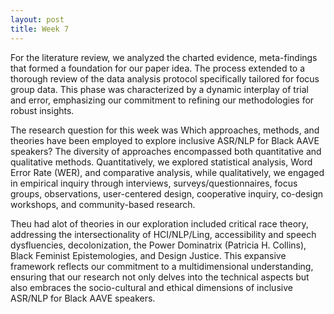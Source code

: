 ```yaml
---
layout: post
title: Week 7
---
```


For the literature review, we  analyzed the charted evidence,  meta-findings that formed a foundation for our paper idea. The process extended to a thorough review of the data analysis protocol specifically tailored for focus group data. This phase was characterized by a dynamic interplay of trial and error, emphasizing our commitment to refining our methodologies for robust insights.

The research question for this week was Which approaches, methods, and theories have been employed to explore inclusive ASR/NLP for Black AAVE speakers? The diversity of approaches encompassed both quantitative and qualitative methods. Quantitatively, we explored statistical analysis, Word Error Rate (WER), and comparative analysis, while qualitatively, we engaged in empirical inquiry through interviews, surveys/questionnaires, focus groups, observations, user-centered design, cooperative inquiry, co-design workshops, and community-based research.

Theu had alot of theories in our exploration included critical race theory, addressing the intersectionality of HCI/NLP/Ling, accessibility and speech dysfluencies, decolonization, the Power Dominatrix (Patricia H. Collins), Black Feminist Epistemologies, and Design Justice. This expansive framework reflects our commitment to a multidimensional understanding, ensuring that our research not only delves into the technical aspects but also embraces the socio-cultural and ethical dimensions of inclusive ASR/NLP for Black AAVE speakers.


